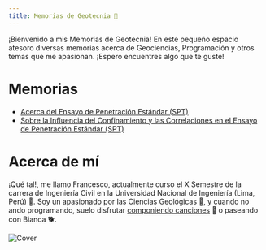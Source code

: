```yaml
---
title: Memorias de Geotecnia 🌙
---
```


¡Bienvenido a mis Memorias de Geotecnia! En este pequeño espacio atesoro diversas memorias acerca de Geociencias, Programación y otros temas que me apasionan. ¡Espero encuentres algo que te guste!

# Memorias
* [Acerca del Ensayo de Penetración Estándar (SPT)](notes/25-04-2022.md)
* [Sobre la Influencia del Confinamiento y las Correlaciones en el Ensayo de Penetración Estándar (SPT)](notes/27-04-2022.md)

# Acerca de mí

¡Qué tal!, me llamo Francesco, actualmente curso el X Semestre de la carrera de Ingeniería Civil en la Universidad Nacional de Ingeniería (Lima, Perú) 🍂. Soy un apasionado por las Ciencias Geológicas 🌱, y cuando no ando programando, suelo disfrutar [componiendo canciones](https://francescofranco.bandcamp.com/track/nube) 🎵 o paseando con Bianca 🐕.

![Cover](/notes/images/cover_book_2.jpg)